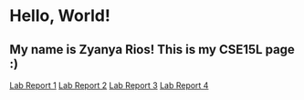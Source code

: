 # Hello, World!
## My name is Zyanya Rios! This is my CSE15L page :) 

[Lab Report 1](https://zyanyarios.github.io/cse15l-lab-reports/LabReport1.html)
[Lab Report 2](https://zyanyarios.github.io/cse15l-lab-reports/LabReport2.html)
[Lab Report 3](https://zyanyarios.github.io/cse15l-lab-reports/LabReport3.html)
[Lab Report 4](https://zyanyarios.github.io/cse15l-lab-reports/LabReport4.html)


